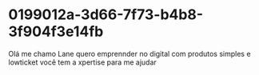 # 0199012a-3d66-7f73-b4b8-3f904f3e14fb
Olá me chamo Lane quero emprennder no digital com produtos simples e lowticket você tem a xpertise para me ajudar
